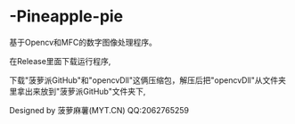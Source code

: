 # -Pineapple-pie
基于Opencv和MFC的数字图像处理程序。

在Release里面下载运行程序,

下载"菠萝派GitHub"和"opencvDll"这俩压缩包，解压后把"opencvDll"从文件夹里拿出来放到"菠萝派GitHub"文件夹下,

Designed by 菠萝麻薯(MYT.CN)
QQ:2062765259
